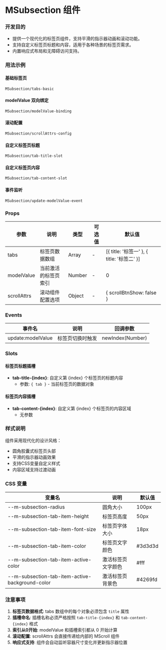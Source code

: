 # MSubsection 组件

### 开发目的

- 提供一个现代化的标签页组件，支持平滑的指示器动画和滚动功能。
- 支持自定义标签页标题和内容，适用于各种场景的标签页需求。
- 内置响应式布局和无障碍访问支持。

### 用法示例

#### 基础标签页
```demo
MSubsection/tabs-basic
```

#### modelValue 双向绑定
```demo
MSubsection/modelValue-binding
```

#### 滚动配置
```demo
MSubsection/scrollAttrs-config
```

#### 自定义标签页标题
```demo
MSubsection/tab-title-slot
```

#### 自定义标签页内容
```demo
MSubsection/tab-content-slot
```

#### 事件监听
```demo
MSubsection/update-modelValue-event
```

### Props

| 参数        | 说明                     | 类型     | 可选值 | 默认值                                                 |
| ----------- | ------------------------ | -------- | ------ | ------------------------------------------------------ |
| tabs        | 标签页数据数组           | Array    | -      | \[\{ title: '标签一' \}, \{ title: '标签二' \}\]       |
| modelValue  | 当前激活的标签页索引     | Number   | -      | 0                                                      |
| scrollAttrs | 滚动组件配置选项         | Object   | -      | \{ scrollBtnShow: false \}                             |

### Events

| 事件名             | 说明             | 回调参数         |
| ------------------ | ---------------- | ---------------- |
| update:modelValue  | 标签页切换时触发 | newIndex(Number) |

### Slots

#### 标签页标题插槽
- **tab-title-{index}**: 自定义第 {index} 个标签页的标题内容
  - 参数: `{ tab }` - 当前标签页的数据对象

#### 标签页内容插槽
- **tab-content-{index}**: 自定义第 {index} 个标签页的内容区域
  - 无参数

### 样式说明

组件采用现代化的设计风格：
- 圆角胶囊式标签页头部
- 平滑的指示器动画效果
- 支持CSS变量自定义样式
- 内容区域支持过渡动画

### CSS 变量

| 变量名                                      | 说明                 | 默认值    |
| ------------------------------------------- | -------------------- | --------- |
| --m-subsection-radius                       | 圆角大小             | 100px     |
| --m-subsection-tab-item-height              | 标签页高度           | 50px      |
| --m-subsection-tab-item-font-size           | 标签页字体大小       | 18px      |
| --m-subsection-tab-item-color               | 标签页文字颜色       | #3d3d3d   |
| --m-subsection-tab-item-active-color        | 激活标签页文字颜色   | #fff      |
| --m-subsection-tab-item-active-background-color | 激活标签页背景色 | #4269fd   |

### 注意事项

1. **标签页数据格式**: tabs 数组中的每个对象必须包含 `title` 属性
2. **插槽命名**: 插槽名称必须严格按照 `tab-title-{index}` 和 `tab-content-{index}` 格式
3. **索引从0开始**: modelValue 和插槽索引都从 0 开始计算
4. **滚动配置**: scrollAttrs 会直接传递给内部的 MScroll 组件
5. **响应式支持**: 组件会自动监听容器尺寸变化并更新指示器位置 